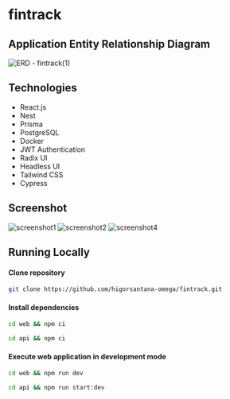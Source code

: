 # fintrack

## Application Entity Relationship Diagram
![ERD - fintrack(1)](https://github.com/higorsantana-omega/fintrack/assets/70420430/7189518b-3429-43b2-9fe4-f0480fbd98ea)

## Technologies

- React.js
- Nest
- Prisma
- PostgreSQL
- Docker
- JWT Authentication
- Radix UI
- Headless UI
- Tailwind CSS
- Cypress

## Screenshot
![screenshot1](https://github.com/higorsantana-omega/fintrack/assets/70420430/731358e8-fdd0-4232-968f-d101bca71115)
![screenshot2](https://github.com/higorsantana-omega/fintrack/assets/70420430/fda36501-1adf-4eec-b6d4-7ad3e7232f52)
![screenshot4](https://github.com/higorsantana-omega/fintrack/assets/70420430/a6042a72-07c3-4d35-b354-efbeb683a0c3)

## Running Locally

#### Clone repository
```bash
git clone https://github.com/higorsantana-omega/fintrack.git
```

#### Install dependencies
```bash
cd web && npm ci

cd api && npm ci
```

#### Execute web application in development mode
```bash
cd web && npm run dev

cd api && npm run start:dev
```
